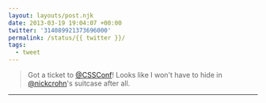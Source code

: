 ```yaml
---
layout: layouts/post.njk
date: 2013-03-19 19:04:07 +00:00
twitter: '314089921373696000'
permalink: /status/{{ twitter }}/
tags: 
  - tweet
---
```


> Got a ticket to [@CSSConf](https://twitter.com/CSSConf)! Looks like I won't have to hide in [@nickcrohn](https://twitter.com/nickcrohn)'s suitcase after all.

---
